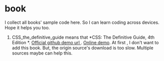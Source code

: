 # book
I collect all books' sample code here. So I can learn coding across devices. Hope it helps you too.
1. CSS_the_definitive_guide means that *CSS: The Definitive Guide, 4th Edition
*. [Official
 github demo url ](https://github.com/meyerweb/csstdg4figs)
 . [Online demo](https://meyerweb.github.io/csstdg4figs/index.html). At first
 , I don't want to add this book. But, the origin source's download is too
  slow. Multiple sources maybe can help this.
   
 
